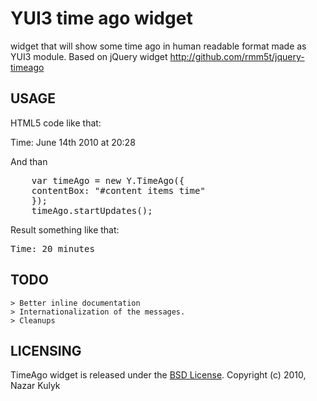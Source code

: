# YUI3 time ago widget

widget that will show some time ago in human readable format made as YUI3 module.
Based on jQuery widget http://github.com/rmm5t/jquery-timeago

## USAGE
HTML5 code like that:
	<div id="content">
    	<items>
		<item></item>
		Time: <time datetime="2010-06-14T20:01:09+01:00">June 14th 2010 at 20:28</time>
    	</items>
	</div>
	<script type="text/javascript" src="timeago-min.js"></script>

And than
<pre>
    var timeAgo = new Y.TimeAgo({
	contentBox: "#content items time"
    });
    timeAgo.startUpdates();
</pre>

Result something like that:
<pre>
Time: 20 minutes
</pre>

## TODO
	> Better inline documentation
	> Internationalization of the messages.
	> Cleanups


## LICENSING
TimeAgo widget is released under the [BSD License](http://creativecommons.org/licenses/BSD/).
Copyright (c) 2010, Nazar Kulyk